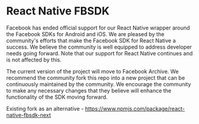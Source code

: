 # React Native FBSDK

Facebook has ended official support for our React Native wrapper around the Facebook SDKs for Android and iOS. We are pleased by the community's efforts that make the Facebook SDK for React Native a success. We believe the community is well equipped to address developer needs going forward. Note that our support for React Native continues and is not affected by this.

The current version of the project will move to Facebook Archive. We recommend the community fork this repo into a new project that can be continuously maintained by the community. We encourage the community to make any necessary changes that they believe will enhance the functionality of the SDK moving forward.

Existing fork as an alternative - https://www.npmjs.com/package/react-native-fbsdk-next
